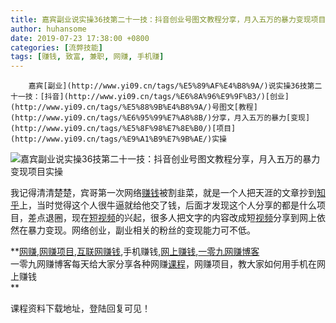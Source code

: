 ```yaml
---
title: 嘉宾副业说实操36技第二十一技：抖音创业号图文教程分享，月入五万的暴力变现项目实操
author: huhansome
date: 2019-07-23 17:38:00 +0800
categories: [流弊技能]
tags: [赚钱, 致富, 兼职, 网赚, 手机赚]
---
```



        嘉宾[副业](http://www.yi09.cn/tags/%E5%89%AF%E4%B8%9A/)说实操36技第二十一技：[抖音](http://www.yi09.cn/tags/%E6%8A%96%E9%9F%B3/)[创业](http://www.yi09.cn/tags/%E5%88%9B%E4%B8%9A/)号图文[教程](http://www.yi09.cn/tags/%E6%95%99%E7%A8%8B/)分享，月入五万的暴力[变现](http://www.yi09.cn/tags/%E5%8F%98%E7%8E%B0/)[项目](http://www.yi09.cn/tags/%E9%A1%B9%E7%9B%AE/)实操

![嘉宾副业说实操36技第二十一技：抖音创业号图文教程分享，月入五万的暴力变现项目实操](http://www.yi09.cn/zb_users/upload/2021/12/20211224205812164035069255508.jpeg)

我记得清清楚楚，宾哥第一次网络[赚钱](http://www.yi09.cn/tags/%E8%B5%9A%E9%92%B1/)被割韭菜，就是一个人把天涯的文章抄到[知乎](http://www.yi09.cn/tags/%E7%9F%A5%E4%B9%8E/)上，当时觉得这个人很牛逼就给他交了钱，后面才发现这个人分享的都是什么项目，差点退圈，现在[短视频](http://www.yi09.cn/tags/%E7%9F%AD%E8%A7%86%E9%A2%91/)的兴起，很多人把文字的内容改成短[视频](http://www.yi09.cn/tags/shipin/)分享到网上依然在暴力变现。网络创业，副业相关的粉丝的变现能力可不低。

  

  

  

  

**[网赚](http://www.yi09.cn/tags/%E7%BD%91%E8%B5%9A/),[网赚项目](http://www.yi09.cn/tags/%E7%BD%91%E8%B5%9A%E9%A1%B9%E7%9B%AE/),[互联网赚钱](http://www.yi09.cn/tags/%E4%BA%92%E8%81%94%E7%BD%91%E8%B5%9A%E9%92%B1/),手机赚钱,[网上赚钱](http://www.yi09.cn/tags/%E7%BD%91%E4%B8%8A%E8%B5%9A%E9%92%B1/),[一零九网赚博客](http://www.yi09.cn/tags/%E4%B8%80%E9%9B%B6%E4%B9%9D%E7%BD%91%E8%B5%9A%E5%8D%9A%E5%AE%A2/)  
一零九网赚博客每天给大家分享各种网赚[课程](http://www.yi09.cn/tags/%E8%AF%BE%E7%A8%8B/)，网赚项目，教大家如何用手机在网上赚钱  
**  
  
  

课程资料下载地址，登陆回复可见！

